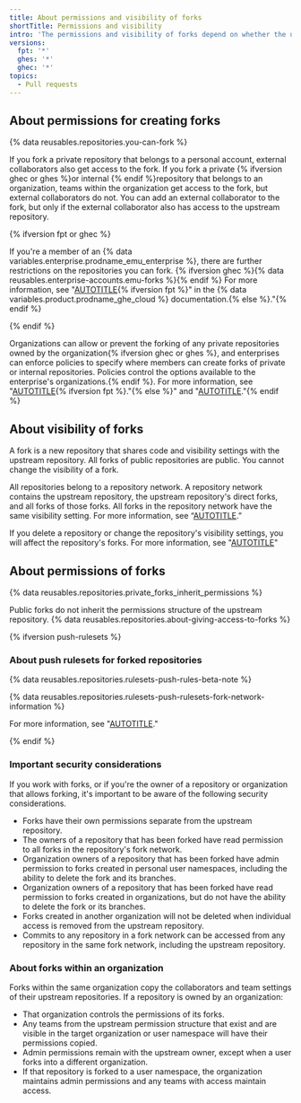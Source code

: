 ```yaml
---
title: About permissions and visibility of forks
shortTitle: Permissions and visibility
intro: 'The permissions and visibility of forks depend on whether the upstream repository is public or private, {% ifversion fpt %}and whether it is owned by an organization{% else %}whether it is owned by an organization, and the policies of your enterprise{% endif %}.'
versions:
  fpt: '*'
  ghes: '*'
  ghec: '*'
topics:
  - Pull requests
---
```


## About permissions for creating forks

{% data reusables.repositories.you-can-fork %}

If you fork a private repository that belongs to a personal account, external collaborators also get access to the fork. If you fork a private {% ifversion ghec or ghes %}or internal {% endif %}repository that belongs to an organization, teams within the organization get access to the fork, but external collaborators do not. You can add an external collaborator to the fork, but only if the external collaborator also has access to the upstream repository.

{% ifversion fpt or ghec %}

If you're a member of an {% data variables.enterprise.prodname_emu_enterprise %}, there are further restrictions on the repositories you can fork. {% ifversion ghec %}{% data reusables.enterprise-accounts.emu-forks %}{% endif %} For more information, see "[AUTOTITLE](/enterprise-cloud@latest/admin/identity-and-access-management/using-enterprise-managed-users-for-iam/about-enterprise-managed-users){% ifversion fpt %}" in the {% data variables.product.prodname_ghe_cloud %} documentation.{% else %}."{% endif %}

{% endif %}

Organizations can allow or prevent the forking of any private repositories owned by the organization{% ifversion ghec or ghes %}, and enterprises can enforce policies to specify where members can create forks of private or internal repositories. Policies control the options available to the enterprise's organizations.{% endif %}. For more information, see "[AUTOTITLE](/organizations/managing-organization-settings/managing-the-forking-policy-for-your-organization){% ifversion fpt %}."{% else %}" and "[AUTOTITLE](/admin/policies/enforcing-policies-for-your-enterprise/enforcing-repository-management-policies-in-your-enterprise#enforcing-a-policy-for-forking-private-or-internal-repositories)."{% endif %}

## About visibility of forks

A fork is a new repository that shares code and visibility settings with the upstream repository. All forks of public repositories are public. You cannot change the visibility of a fork.

All repositories belong to a repository network. A repository network contains the upstream repository, the upstream repository's direct forks, and all forks of those forks. All forks in the repository network have the same visibility setting. For more information, see “[AUTOTITLE](/repositories/viewing-activity-and-data-for-your-repository/understanding-connections-between-repositories).”

If you delete a repository or change the repository's visibility settings, you will affect the repository's forks. For more information, see "[AUTOTITLE](/pull-requests/collaborating-with-pull-requests/working-with-forks/what-happens-to-forks-when-a-repository-is-deleted-or-changes-visibility)"

## About permissions of forks

{% data reusables.repositories.private_forks_inherit_permissions %}

Public forks do not inherit the permissions structure of the upstream repository. {% data reusables.repositories.about-giving-access-to-forks %}

{% ifversion push-rulesets %}

### About push rulesets for forked repositories

{% data reusables.repositories.rulesets-push-rules-beta-note %}

{% data reusables.repositories.rulesets-push-rulesets-fork-network-information %}

For more information, see "[AUTOTITLE](/repositories/configuring-branches-and-merges-in-your-repository/managing-rulesets/about-rulesets#push-rulesets)."

{% endif %}

### Important security considerations

If you work with forks, or if you're the owner of a repository or organization that allows forking, it's important to be aware of the following security considerations.

* Forks have their own permissions separate from the upstream repository.
* The owners of a repository that has been forked have read permission to all forks in the repository's fork network.
* Organization owners of a repository that has been forked have admin permission to forks created in personal user namespaces, including the ability to delete the fork and its branches.
* Organization owners of a repository that has been forked have read permission to forks created in organizations, but do not have the ability to delete the fork or its branches.
* Forks created in another organization will not be deleted when individual access is removed from the upstream repository.
* Commits to any repository in a fork network can be accessed from any repository in the same fork network, including the upstream repository.

### About forks within an organization

Forks within the same organization copy the collaborators and team settings of their upstream repositories. If a repository is owned by an organization:
* That organization controls the permissions of its forks.
* Any teams from the upstream permission structure that exist and are visible in the target organization or user namespace will have their permissions copied.
* Admin permissions remain with the upstream owner, except when a user forks into a different organization.
* If that repository is forked to a user namespace, the organization maintains admin permissions and any teams with access maintain access.
